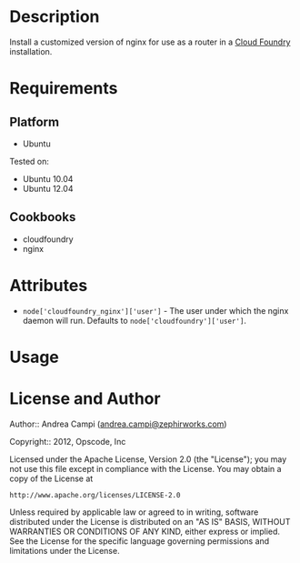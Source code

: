 Description
===========

Install a customized version of nginx for use as a router in a
[Cloud Foundry](http://www.cloudfoundry.org) installation.

Requirements
============

Platform
--------

* Ubuntu

Tested on:

* Ubuntu 10.04
* Ubuntu 12.04

Cookbooks
---------

* cloudfoundry
* nginx

Attributes
==========

* `node['cloudfoundry_nginx']['user']` - The user under which the nginx daemon
will run. Defaults to `node['cloudfoundry']['user']`.

Usage
=====

License and Author
==================

Author:: Andrea Campi (<andrea.campi@zephirworks.com>)

Copyright:: 2012, Opscode, Inc

Licensed under the Apache License, Version 2.0 (the "License");
you may not use this file except in compliance with the License.
You may obtain a copy of the License at

    http://www.apache.org/licenses/LICENSE-2.0

Unless required by applicable law or agreed to in writing, software
distributed under the License is distributed on an "AS IS" BASIS,
WITHOUT WARRANTIES OR CONDITIONS OF ANY KIND, either express or implied.
See the License for the specific language governing permissions and
limitations under the License.
